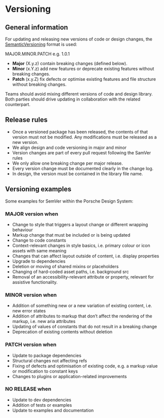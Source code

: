 # Versioning

## General information
For updating and releasing new versions of code or design changes, the [SemanticVersioning](http://semver.org/) format is used:  

MAJOR.MINOR.PATCH e.g. 1.0.1
* **Major** (X.y.z) contain breaking changes (defined below).
* **Minor** (x.Y.z) add new features or deprecate existing features without breaking changes.
* **Patch** (x.y.Z) fix defects or optimise existing features and file structure without breaking changes.

Teams should avoid mixing different versions of code and design library. Both parties should drive updating in collaboration with the related counterpart.

## Release rules
* Once a versioned package has been released, the contents of that version must not be modified. Any modifications must be released as a new version. 
* We align design and code versioning in major and minor
* Version changes are part of every pull request following the SamVer rules
* We only allow one breaking change per major release.
* Every version change must be documented clearly in the change log. 
* In design, the version must be contained in the library file name.

## Versioning examples
Some examples for SemVer within the Porsche Design System:

### MAJOR version when
* Change to style that triggers a layout change or different wrapping behaviour
* Markup change that must be included or is being updated
* Change to code constants
* Context-relevant changes in style basics, i.e. primary colour or icon assets with same meaning
* Changes that can affect layout outside of content, i.e. display properties
* Upgrade to dependencies
* Deletion or moving of shared mixins or placeholders
* Changing of hard-coded asset paths, i.e. background src
* Removal of an accessibility-relevant attribute or property, relevant for assistive functionality.

### MINOR version when
* Addition of something new or a new variation of existing content, i.e. new error states
* Addition of attributes to markup that don’t affect the rendering of the markup, i.e. new aria attributes
* Updating of values of constants that do not result in a breaking change
* Deprecation of existing contents without deletion

### PATCH version when
* Update to package dependencies
* Structural changes not affecting refs
* Fixing of defects and optimisation of existing code, e.g. a markup value or modification to constant keys
* Changes to plugins or application-related improvements

### NO RELEASE when
* Update to dev dependencies
* Addition of tests or examples
* Update to examples and documentation

